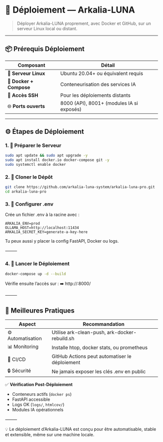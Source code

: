 # 🚀 Déploiement — Arkalia-LUNA

> Déployer Arkalia-LUNA proprement, avec Docker et GitHub, sur un serveur Linux local ou distant.

---

## 📦 Prérequis Déploiement

| Composant          | Détail                                 |
|--------------------|----------------------------------------|
| 🐧 **Serveur Linux**      | Ubuntu 20.04+ ou équivalent requis       |
| 🐋 **Docker + Compose**   | Conteneurisation des services IA         |
| 🔑 **Accès SSH**          | Pour les déploiements distants           |
| 🌐 **Ports ouverts**      | 8000 (API), 8001+ (modules IA si exposés) |

---

## ⚙️ Étapes de Déploiement

### 1. 🔧 Préparer le Serveur

```bash
sudo apt update && sudo apt upgrade -y
sudo apt install docker.io docker-compose git -y
sudo systemctl enable docker
```

### 2. 📂 Cloner le Dépôt

```bash
git clone https://github.com/arkalia-luna-system/arkalia-luna-pro.git
cd arkalia-luna-pro
```

### 3. 🔑 Configurer .env

Crée un fichier .env à la racine avec :

```
ARKALIA_ENV=prod
OLLAMA_HOST=http://localhost:11434
ARKALIA_SECRET_KEY=generate-a-key-here
```

Tu peux aussi y placer la config FastAPI, Docker ou logs.

⸻

### 4. 🚀 Lancer le Déploiement

```bash
docker-compose up -d --build
```

Vérifie ensuite l’accès sur :
➡️ http://<IP-serveur>:8000/

⸻

## 🤖 Meilleures Pratiques

| Aspect       | Recommandation                                      |
|--------------|-----------------------------------------------------|
| ⚙️ Automatisation | Utilise ark-clean-push, ark-docker-rebuild.sh     |
| 📊 Monitoring     | Installe htop, docker stats, ou prometheus       |
| 🔄 CI/CD          | GitHub Actions peut automatiser le déploiement   |
| 🔒 Sécurité       | Ne jamais exposer les clés .env en public        |


✅ **Vérification Post-Déploiement**
- Conteneurs actifs (`docker ps`)
- FastAPI accessible
- Logs OK (`logs/`, `htmlcov/`)
- Modules IA opérationnels

⸻

💡 Le déploiement d’Arkalia-LUNA est conçu pour être automatisable, stable et extensible, même sur une machine locale.
